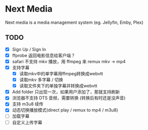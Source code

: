# Next Media

Next media is a media management system (eg. Jellyfin, Emby, Plex)

## TODO

- [x] Sign Up / Sign In
- [x] ffprobe 返回电影信息给客户端？
- [x] safari 不支持 mkv 播放，用 ffmpeg 来 remux mkv -> mp4
- [x] 支持字幕
    - [x] 读取mkv中的单字幕用ffmpeg转换成webvtt
    - [x] 读取mkv 多字幕 / 切换 
    - [x] 读取文件夹下的单独字幕并转换成webvtt
- [x] Add folder 只出现一次，如果用户添加了，那就支持刷新
- [x] 浏览器不支持 DTS 音频，需要转换 (转换后有时还是没声音)
- [x] 支持 m3u8 续传
- [x] 动态切换播放模式(direct play / remux to mp4 / m3u8)
- [ ] 加载字幕
- [ ] 自定义上传字幕
